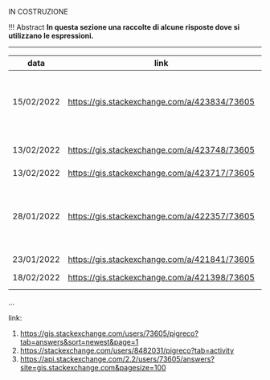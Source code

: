 IN COSTRUZIONE

!!! Abstract
    **In questa sezione una raccolte di alcune risposte dove si utilizzano le espressioni.**

---
 
data       | link                                           | espressioni
-----------|------------------------------------------------|----------------------------------------------------------------------------------------------
15/02/2022 | <https://gis.stackexchange.com/a/423834/73605> | array_foreach, generate_series, num_geometries, round, area, geometry_n, $geometry
13/02/2022 | <https://gis.stackexchange.com/a/423748/73605> | geom_from_wkt, geom_to_wkt, $geometry
13/02/2022 | <https://gis.stackexchange.com/a/423717/73605> | regexp_replace
28/01/2022 | <https://gis.stackexchange.com/a/422357/73605> | array_to_string, with_variable, aggregate, intersects, array_foreach, array_distinct, @parent
23/01/2022 | <https://gis.stackexchange.com/a/421841/73605> | CASE
18/02/2022 | <https://gis.stackexchange.com/a/421398/73605> | funzione personalizzata
...


link: 

1. <https://gis.stackexchange.com/users/73605/pigreco?tab=answers&sort=newest&page=1>
2. <https://stackexchange.com/users/8482031/pigreco?tab=activity>
3. <https://api.stackexchange.com/2.2/users/73605/answers?site=gis.stackexchange.com&pagesize=100>
